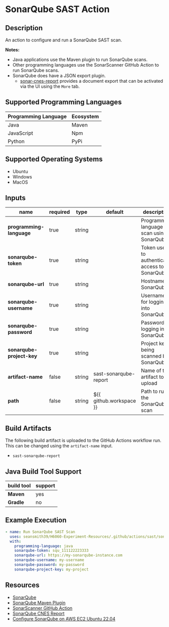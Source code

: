 # SonarQube SAST Action

## Description

An action to configure and run a SonarQube SAST scan.

**Notes:**
- Java applications use the Maven plugin to run SonarQube scans.
- Other programming languages use the SonarScanner GitHub Action to run SonarQube scans.
- SonarQube does have a JSON export plugin. 
  - [sonar-cnes-report](https://github.com/cnescatlab/sonar-cnes-report) provides a document export that can be activated via the UI using the `More` tab.

## Supported Programming Languages

| Programming Language | Ecosystem |
|----------------------|-----------|
| Java                 | Maven     |
| JavaScript           | Npm       |
| Python               | PyPi      |

## Supported Operating Systems

- Ubuntu
- Windows
- MacOS

## Inputs

| name                      | required | type   | default                 | description                                    |
|---------------------------|----------|--------|-------------------------|------------------------------------------------|
| **programming-language**  | true     | string |                         | Programming language to scan using SonarQube   |
| **sonarqube-token**       | true     | string |                         | Token used to authenticate access to SonarQube |
| **sonarqube-url**         | true     | string |                         | Hostname of SonarQube                          |
| **sonarqube-username**    | true     | string |                         | Username for logging into SonarQube            |
| **sonarqube-password**    | true     | string |                         | Password for logging into SonarQube            |
| **sonarqube-project-key** | true     | string |                         | Project key being scanned by SonarQube         |
| **artifact-name**         | false    | string | sast-sonarqube-report   | Name of the artifact to upload                 |
| **path**                  | false    | string | ${{ github.workspace }} | Path to run the SonarQube scan                 |

## Build Artifacts

The following build artifact is uploaded to the GitHub Actions workflow run. This can be changed using the `artifact-name` input.
- `sast-sonarqube-report`

## Java Build Tool Support

| build tool | support | 
|------------|---------|
| **Maven**  | yes     |
| **Gradle** | no      |

## Example Execution

```yaml
- name: Run SonarQube SAST Scan
  uses: seansmith39/H6060-Experiment-Resources/.github/actions/sast/sonarqube@main
  with:
    programming-language: java
    sonarqube-token: squ_111122223333
    sonarqube-url: https://my-sonarqube-instance.com
    sonarqube-username: my-username
    sonarqube-password: my-password
    sonarqube-project-key: my-project
```

## Resources

- [SonarQube](https://www.sonarqube.org/)
- [SonarQube Maven Plugin](https://docs.sonarqube.org/latest/analysis/scan/sonarscanner-for-maven/)
- [SonarScanner GitHub Action](https://github.com/marketplace/actions/official-sonarqube-scan)
- [SonarQube CNES Report](https://github.com/cnescatlab/sonar-cnes-report)
- [Configure SonarQube on AWS EC2 Ubuntu 22.04](https://medium.com/@deshdeepakdhobi/how-to-install-and-configure-sonarqube-on-aws-ec2-ubuntu-22-04-c89a3f1c2447)
